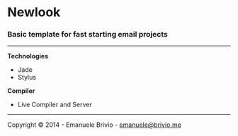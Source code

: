 # Newlook #

### Basic template for fast starting email projects ###

---

**Technologies**
- Jade
- Stylus

**Compiler**
- Live Compiler and Server

---

Copyright © 2014 - Emanuele Brivio - [emanuele@brivio.me](mailto:emanuele@brivio.me)
